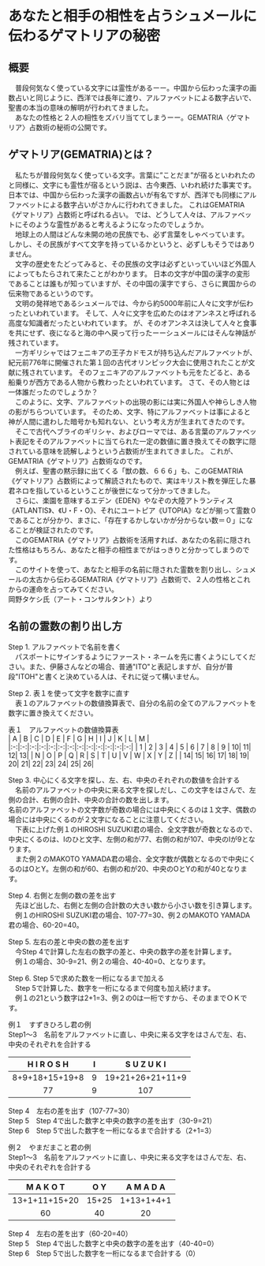 # あなたと相手の相性を占うシュメールに伝わるゲマトリアの秘密
## 概要
　普段何気なく使っている文字には霊性があるーー。中国から伝わった漢字の画数占いと同じように、西洋では長年に渡り、アルファベットによる数字占いで、聖書の本当の意味の解明が行われてきました。  
　あなたの性格と２人の相性をズバリ当ててしまうーー。GEMATRIA〈ゲマトリア〉占数術の秘術の公開です。
## ゲマトリア(GEMATRIA)とは？
　私たちが普段何気なく使っている文字。言葉に”ことだま”が宿るといわれたのと同様に、文字にも霊性が宿るという説は、古今東西、いわれ続けた事実です。
日本では、中国から伝わった漢字の画数占いが有名ですが、西洋でも同様にアルファベットによる数字占いがさかんに行われてきました。
これはGEMATRIA《ゲマトリア》占数術と呼ばれる占い。
では、どうして人々は、アルファベットにそのような霊性があると考えるようになったのでしょうか。  
　地球上の人間はどんな未開の地の民族でも、必ず言葉をしゃべっています。
しかし、その民族がすべて文字を持っているかというと、必ずしもそうではありません。  
　文字の歴史をたどってみると、その民族の文字は必ずといっていいほど外国人によってもたらされて来たことがわかります。
日本の文字が中国の漢字の変形であることは誰もが知っていますが、その中国の漢字ですら、さらに異国からの伝来物であるというのです。  
　文明の発祥地であるシュメールでは、今から約5000年前に人々に文字が伝わったといわれています。
そして、人々に文字を広めたのはオアンネスと呼ばれる高度な知識者だったといわれています。
が、そのオアンネスは決して人々と食事を共にせず、夜になると海の中へ戻って行ったーーシュメールにはそんな神話が残されています。  
　一方ギリシャではフェニキアの王子カドモスが持ち込んだアルファベットが、紀元前776年に開催された第１回の古代オリンピック大会に使用されたことが文献に残されています。
そのフェニキアのアルファベットも元をたどると、ある船乗りが西方である人物から教わったといわれています。
さて、その人物とは一体誰だったのでしょうか？  
　このように、文字、アルファベットの出現の影には実に外国人や神らしき人物の影がちらついています。
そのため、文字、特にアルファベットは事によると神が人間に遣わした暗号かも知れない、という考え方が生まれてきたのです。  
　そこで古代ヘブライのギリシャ、およびローマでは、ある言葉のアルファベット表記をそのアルファベットに当てられた一定の数値に置き換えてその数字に隠されている意味を読解しようという占数術が生まれてきました。
これが、GEMATRIA《ゲマトリア》占数術なのです。  
　例えば、聖書の黙示録に出てくる「獣の数、６６６」も、このGEMATRIA《ゲマトリア》占数術によって解読されたもので、実はキリスト教を弾圧した暴君ネロを指しているということが後世になって分かってきました。  
　さらに、楽園を意味するエデン《EDEN》やなぞの大陸アトランティス《ATLANTIS》、《U・F・O》、それにユートピア《UTOPIA》などが揃って霊数０であることが分かり、まさに、「存在するかしないかが分からない数＝０」になることが検証されたのです。  
　このGEMATRIA《ゲマトリア》占数術を活用すれば、あなたの名前に隠された性格はもちろん、あなたと相手の相性までがはっきりと分かってしまうのです。  
　このサイトを使って、あなたと相手の名前に隠された霊数を割り出し、シュメールの太古から伝わるGEMATRIA《ゲマトリア》占数術で、２人の性格とこれからの運命を占ってみてください。  
岡野タケシ氏（アート・コンサルタント）より
## 名前の霊数の割り出し方
Step 1. アルファベットで名前を書く  
 　パスポートにサインするようにファースト・ネームを先に書くようにしてください。また、伊藤さんなどの場合、普通"ITO"と表記しますが、自分が普段"ITOH"と書くと決めている人は、それに従って構いません。  

Step 2. 表１を使って文字を数字に直す  
　表１のアルファベットの数値換算表で、自分の名前の全てのアルファベットを数字に置き換えてください。  

表１　アルファベットの数値換算表  
| A | B | C | D | E | F | G | H | I | J | K | L | M |
|:-:|:-:|:-:|:-:|:-:|:-:|:-:|:-:|:-:|:-:|:-:|:-:|:-:|
| 1 | 2 | 3 | 4 | 5 | 6 | 7 | 8 | 9 | 10| 11| 12| 13|
| N | O | P | Q | R | S | T | U | V | W | X | Y | Z |
| 14| 15| 16| 17| 18| 19| 20| 21| 22| 23| 24| 25| 26|

Step 3. 中心にくる文字を探し、左、右、中央のそれぞれの数値を合計する  
　名前のアルファベットの中央に来る文字を探しだし、この文字をはさんで、左側の合計、右側の合計、中央の合計の数を出します。  
名前のアルファベットの文字数が奇数の場合には中央にくるのは１文字、偶数の場合には中央にくるのが２文字になることに注意してください。  
　下表に上げた例１のHIROSHI SUZUKI君の場合、全文字数が奇数となるので、中央にくるのは、Iのひと文字、左側の和が77、右側の和が107、中央のIが9となります。  
　また例２のMAKOTO YAMADA君の場合、全文字数が偶数となるので中央にくるのはOとY。左側の和が60、右側の和が20、中央のOとYの和が40となります。  

Step 4. 右側と左側の数の差を出す  
　先ほど出した、右側と左側の合計数の大きい数から小さい数を引き算します。  
　例１のHIROSHI SUZUKI君の場合、107-77=30、例２のMAKOTO YAMADA君の場合、60-20=40。  

Step 5. 左右の差と中央の数の差を出す  
　今Step 4で計算した左右の数字の差と、中央の数字の差を計算します。  
　例１の場合、30-9=21、例２の場合、40-40=0、となります。  

Step 6. Step 5で求めた数を一桁になるまで加える  
　Step 5で計算した、数字を一桁になるまで何度も加え続けます。  
　例１の21という数字は2+1=3、例２の0は一桁ですから、そのままでＯＫです。  

例１　すずきひろし君の例  
Step1〜3　名前をアルファベットに直し、中央に来る文字をはさんで左、右、中央のそれぞれを合計する  

H I R O S H | I | S U Z U K I
:-:|:-:|:-:
8+9+18+15+19+8 | 9 | 19+21+26+21+11+9
77 | 9 | 107

Step 4　左右の差を出す（107-77=30）  
Step 5　Step 4で出した数字と中央の数字の差を出す（30-9=21）  
Step 6　Step 5で出した数字を一桁になるまで合計する（2+1=3）  

例２　やまだまこと君の例  
Step1〜3　名前をアルファベットに直し、中央に来る文字をはさんで左、右、中央のそれぞれを合計する  

M A K O T | O Y | A M A D A
:-:|:-:|:-:
13+1+11+15+20 | 15+25 | 1+13+1+4+1
60 | 40 | 20

Step 4　左右の差を出す（60-20=40）  
Step 5　Step 4で出した数字と中央の数字の差を出す（40-40=0）  
Step 6　Step 5で出した数字を一桁になるまで合計する（0）  
